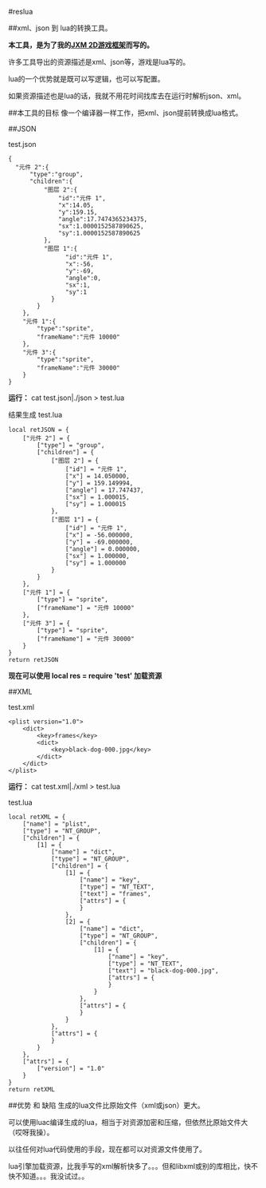 #reslua 

##xml、json 到 lua的转换工具。

**本工具，是为了我的[JXM 2D游戏框架](https://github.com/niu2x/jxm)而写的。**

许多工具导出的资源描述是xml、json等，游戏是lua写的。

lua的一个优势就是既可以写逻辑，也可以写配置。

如果资源描述也是lua的话，我就不用花时间找库去在运行时解析json、xml。

##本工具的目标
像一个编译器一样工作，把xml、json提前转换成lua格式。

##JSON

test.json
  
    {
  	  "元件 2":{
  		  "type":"group",
  		  "children":{
  			  "图层 2":{
  				  "id":"元件 1",
  				  "x":14.05,
  				  "y":159.15,
  				  "angle":17.7474365234375,
  				  "sx":1.0000152587890625,
  				  "sy":1.0000152587890625
  			  },
  			  "图层 1":{
    				"id":"元件 1",
    				"x":-56,
    				"y":-69,
    				"angle":0,
    				"sx":1,
    				"sy":1
    			}
    		}
    	},
    	"元件 1":{
    		"type":"sprite",
    		"frameName":"元件 10000"
    	},
    	"元件 3":{
    		"type":"sprite",
    		"frameName":"元件 30000"
    	}
    }
    
**运行：** cat test.json|./json > test.lua

结果生成 test.lua

    local retJSON = {
    	["元件 2"] = {
    		["type"] = "group",
    		["children"] = {
    			["图层 2"] = {
    				["id"] = "元件 1",
    				["x"] = 14.050000,
    				["y"] = 159.149994,
    				["angle"] = 17.747437,
    				["sx"] = 1.000015,
    				["sy"] = 1.000015
    			},
    			["图层 1"] = {
    				["id"] = "元件 1",
    				["x"] = -56.000000,
    				["y"] = -69.000000,
    				["angle"] = 0.000000,
    				["sx"] = 1.000000,
    				["sy"] = 1.000000
    			}
    		}
    	},
    	["元件 1"] = {
    		["type"] = "sprite",
    		["frameName"] = "元件 10000"
    	},
    	["元件 3"] = {
    		["type"] = "sprite",
    		["frameName"] = "元件 30000"
    	}
    }
    return retJSON
    
**现在可以使用 local res = require 'test' 加载资源**

##XML

test.xml

    <plist version="1.0">
        <dict>
            <key>frames</key>
            <dict>
                <key>black-dog-000.jpg</key>
            </dict>
        </dict>
    </plist>
    
**运行：** cat test.xml|./xml > test.lua

test.lua

    local retXML = {
    	["name"] = "plist",
    	["type"] = "NT_GROUP",
    	["children"] = {
    		[1] = {
    			["name"] = "dict",
    			["type"] = "NT_GROUP",
    			["children"] = {
    				[1] = {
    					["name"] = "key",
    					["type"] = "NT_TEXT",
    					["text"] = "frames",
    					["attrs"] = {
    					}
    				},
    				[2] = {
    					["name"] = "dict",
    					["type"] = "NT_GROUP",
    					["children"] = {
    						[1] = {
    							["name"] = "key",
    							["type"] = "NT_TEXT",
    							["text"] = "black-dog-000.jpg",
    							["attrs"] = {
    							}
    						}
    					},
    					["attrs"] = {
    					}
    				}
    			},
    			["attrs"] = {
    			}
    		}
    	},
    	["attrs"] = {
    		["version"] = "1.0"
    	}
    }
    return retXML
    
##优势 和 缺陷
生成的lua文件比原始文件（xml或json）更大。

可以使用luac编译生成的lua，相当于对资源加密和压缩，但依然比原始文件大（哎呀我操）。

以往任何对lua代码使用的手段，现在都可以对资源文件使用了。

lua引擎加载资源，比我手写的xml解析快多了。。。但和libxml或别的库相比，快不快不知道。。。我没试过。。

